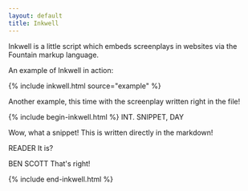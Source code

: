 ```yaml
---
layout: default
title: Inkwell
---
```


Inkwell is a little script which embeds screenplays in websites via the Fountain markup language.


An example of Inkwell in action:

{% include inkwell.html source="example" %}

Another example, this time with the screenplay written right in the file!

{% include begin-inkwell.html %}
INT. SNIPPET, DAY

Wow, what a snippet! This is written directly in the markdown!

READER
It is?

BEN SCOTT
That's right!

{% include end-inkwell.html %}




